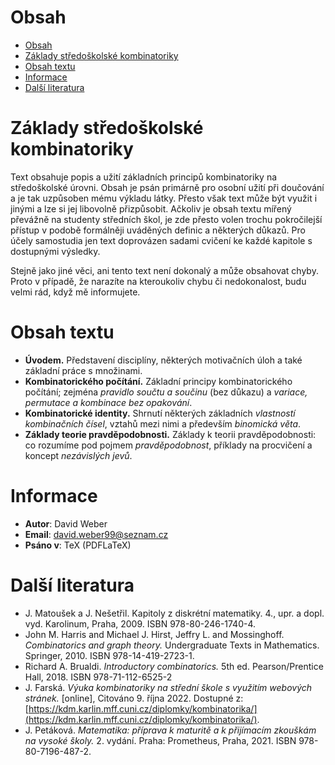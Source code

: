 # Obsah
- [Obsah](#obsah)
- [Základy středoškolské kombinatoriky](#základy-středoškolské-kombinatoriky)
- [Obsah textu](#obsah-textu)
- [Informace](#informace)
- [Další literatura](#další-literatura)

# Základy středoškolské kombinatoriky

Text obsahuje popis a užití základních principů kombinatoriky na středoškolské úrovni. Obsah je psán primárně pro osobní užití při doučování a je tak uzpůsoben mému výkladu látky. Přesto však text může být využit i jinými a lze si jej libovolně přizpůsobit. Ačkoliv je obsah textu mířený převážně na studenty středních škol, je zde přesto volen trochu pokročilejší přístup v podobě formálněji uváděných definic a některých důkazů. Pro účely samostudia jen text doprovázen sadami cvičení ke každé kapitole s dostupnými výsledky.

Stejně jako jiné věci, ani tento text není dokonalý a může obsahovat chyby. Proto v případě, že narazíte na kteroukoliv chybu či nedokonalost, budu velmi rád, když mě informujete.

# Obsah textu
- **Úvodem.** Představení disciplíny, některých motivačních úloh a také základní práce s množinami.
- **Kombinatorického počítání.** Základní principy kombinatorického počítání; zejména *pravidlo součtu a součinu* (bez důkazu) a *variace, permutace a kombinace bez opakování*.
- **Kombinatorické identity.** Shrnutí některých základních *vlastností kombinačních čísel*, vztahů mezi nimi a především *binomická věta*.
- **Základy teorie pravděpodobnosti.** Základy k teorii pravděpodobnosti: co rozumíme pod pojmem *pravděpodobnost*, příklady na procvičení a koncept *nezávislých jevů*.

# Informace
- **Autor**: David Weber
- **Email**: david.weber99@seznam.cz
- **Psáno v**: TeX (PDFLaTeX)

# Další literatura
- J. Matoušek a J. Nešetřil. Kapitoly z diskrétní matematiky. 4., upr. a dopl. vyd. Karolinum, Praha, 2009. ISBN 978-80-246-1740-4.
- John M. Harris and Michael J. Hirst, Jeffry L. and Mossinghoff. *Combinatorics and graph theory.* Undergraduate Texts in Mathematics. Springer, 2010. ISBN 978-14-419-2723-1.
- Richard A. Brualdi. *Introductory combinatorics.* 5th ed. Pearson/Prentice Hall, 2018. ISBN 978-71-112-6525-2
- J. Farská. *Výuka kombinatoriky na střední škole s využitím webových stránek.* [online], Citováno 9. října 2022. Dostupné z: [https://kdm.karlin.mff.cuni.cz/diplomky/kombinatorika/](https://kdm.karlin.mff.cuni.cz/diplomky/kombinatorika/).
- J. Petáková. *Matematika: příprava k maturitě a k přijímacím zkouškám na vysoké školy.* 2. vydání. Praha: Prometheus, Praha, 2021. ISBN 978-80-7196-487-2.